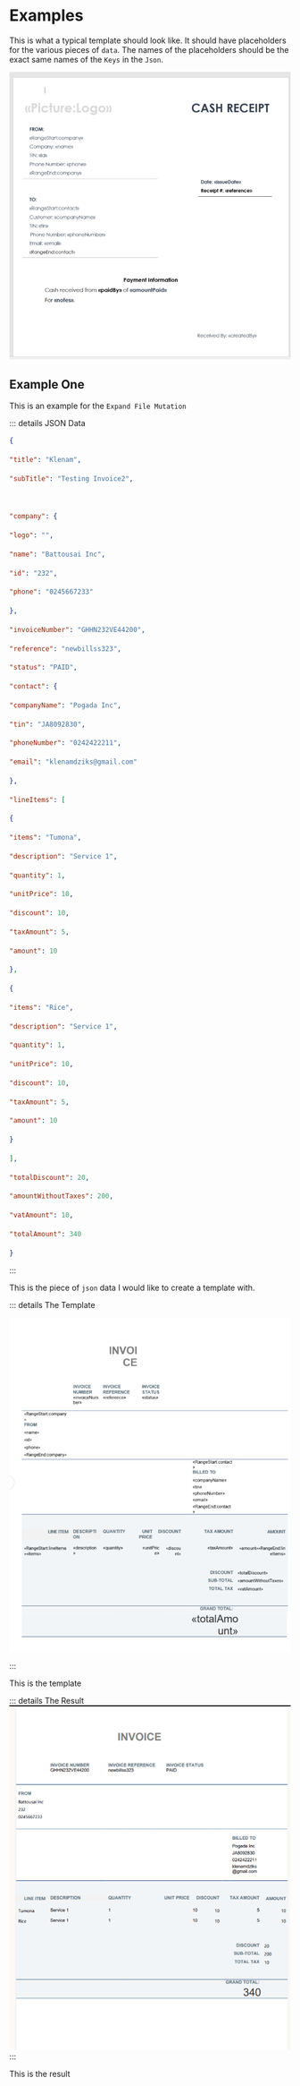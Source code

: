 # Examples

This is what a typical template should look like.
It should have placeholders for the various pieces of `data`.
The names of the placeholders should be the exact same names of the `Keys` in the `Json`.

<p>
    <img src ="../pics/receipt.png" alt="image">
</p>

## Example One

This is an example for the `Expand File Mutation`

::: details  JSON Data
```json
{

"title": "Klenam",

"subTitle": "Testing Invoice2",

 

"company": {

"logo": "",

"name": "Battousai Inc",

"id": "232",

"phone": "0245667233"

},

"invoiceNumber": "GHHN232VE44200",

"reference": "newbillss323",

"status": "PAID",

"contact": {

"companyName": "Pogada Inc",

"tin": "JA8092830",

"phoneNumber": "0242422211",

"email": "klenamdziks@gmail.com"

},

"lineItems": [

{

"items": "Tumona",

"description": "Service 1",

"quantity": 1,

"unitPrice": 10,

"discount": 10,

"taxAmount": 5,

"amount": 10

},

{

"items": "Rice",

"description": "Service 1",

"quantity": 1,

"unitPrice": 10,

"discount": 10,

"taxAmount": 5,

"amount": 10

}

],

"totalDiscount": 20,

"amountWithoutTaxes": 200,

"vatAmount": 10,

"totalAmount": 340

}

```
:::

This is the piece of `json` data I would like to create a template with.


::: details The Template

<img src="../pics/input1.png"/>

:::

This is the template 

::: details The Result
<img src="../pics/output1.png"/>
:::

This is the result 
